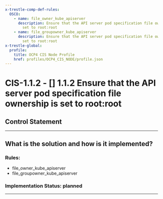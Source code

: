 ```yaml
---
x-trestle-comp-def-rules:
  OSCO:
    - name: file_owner_kube_apiserver
      description: Ensure that the API server pod specification file ownership is
        set to root:root
    - name: file_groupowner_kube_apiserver
      description: Ensure that the API server pod specification file ownership is
        set to root:root
x-trestle-global:
  profile:
    title: OCP4 CIS Node Profile
    href: profiles/OCP4_CIS_NODE/profile.json
---
```


# CIS-1.1.2 - \[\] 1.1.2 Ensure that the API server pod specification file ownership is set to root:root

## Control Statement

______________________________________________________________________

## What is the solution and how is it implemented?

<!-- For implementation status enter one of: implemented, partial, planned, alternative, not-applicable -->

<!-- Note that the list of rules under ### Rules: is read-only and changes will not be captured after assembly to JSON -->

<!-- Add control implementation description here for control: CIS-1.1.2 -->

### Rules:

  - file_owner_kube_apiserver
  - file_groupowner_kube_apiserver

### Implementation Status: planned

______________________________________________________________________
